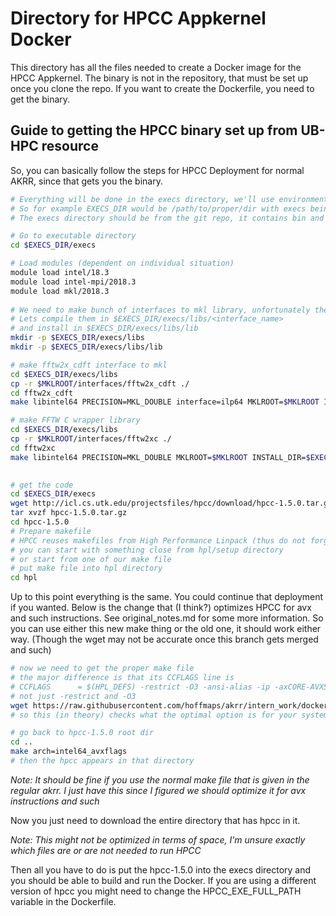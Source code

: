 # Directory for HPCC Appkernel Docker

This directory has all the files needed to create a Docker image for the HPCC Appkernel. The binary is not in the repository, that must be set up once you clone the repo. If you want to create the Dockerfile, you need to get the binary.

## Guide to getting the HPCC binary set up from UB-HPC resource

So, you can basically follow the steps for HPCC Deployment for normal AKRR, since that gets you the binary. 

```bash
# Everything will be done in the execs directory, we'll use environment variable $EXECS_DIR
# So for example EXECS_DIR would be /path/to/proper/dir with execs being at end
# The execs directory should be from the git repo, it contains bin and misc/hpcc (05/29/19)

# Go to executable directory
cd $EXECS_DIR/execs

# Load modules (dependent on individual situation)
module load intel/18.3
module load intel-mpi/2018.3
module load mkl/2018.3
 
# We need to make bunch of interfaces to mkl library, unfortunately they are not precompiled
# Lets compile them in $EXECS_DIR/execs/libs/<interface_name>
# and install in $EXECS_DIR/execs/libs/lib
mkdir -p $EXECS_DIR/execs/libs
mkdir -p $EXECS_DIR/execs/libs/lib

# make fftw2x_cdft interface to mkl
cd $EXECS_DIR/execs/libs
cp -r $MKLROOT/interfaces/fftw2x_cdft ./
cd fftw2x_cdft
make libintel64 PRECISION=MKL_DOUBLE interface=ilp64 MKLROOT=$MKLROOT INSTALL_DIR=$EXECS_DIR/execs/libs/lib

# make FFTW C wrapper library
cd $EXECS_DIR/execs/libs
cp -r $MKLROOT/interfaces/fftw2xc ./
cd fftw2xc
make libintel64 PRECISION=MKL_DOUBLE MKLROOT=$MKLROOT INSTALL_DIR=$EXECS_DIR/execs/libs/lib

 
# get the code
cd $EXECS_DIR/execs
wget http://icl.cs.utk.edu/projectsfiles/hpcc/download/hpcc-1.5.0.tar.gz
tar xvzf hpcc-1.5.0.tar.gz
cd hpcc-1.5.0
# Prepare makefile
# HPCC reuses makefiles from High Performance Linpack (thus do not forget to get to hpl directory)
# you can start with something close from hpl/setup directory
# or start from one of our make file
# put make file into hpl directory
cd hpl

```

Up to this point everything is the same.
You could continue that deployment if you wanted.
Below is the change that (I think?) optimizes HPCC for avx and such instructions.
See original\_notes.md for some more information.
So you can use either this new make thing or the old one, it should work either way.
(Though the wget may not be accurate once this branch gets merged and such)

```bash
# now we need to get the proper make file
# the major difference is that its CCFLAGS line is
# CCFLAGS      = $(HPL_DEFS) -restrict -O3 -ansi-alias -ip -axCORE-AVX512,CORE-AVX2,AVX 
# not just -restrict and -O3
wget https://raw.githubusercontent.com/hoffmaps/akrr/intern_work/docker/hpcc/execs/misc/hpcc/Make.intel64_avxflags
# so this (in theory) checks what the optimal option is for your system of the avxs

# go back to hpcc-1.5.0 root dir
cd ..
make arch=intel64_avxflags
# then the hpcc appears in that directory
```
*Note: It should be fine if you use the normal make file that is given in the regular akrr. I just have this since I figured we should optimize it for avx instructions and such*

Now you just need to download the entire directory that has hpcc in it.

*Note: This might not be optimized in terms of space, I'm unsure exactly which files are or are not needed to run HPCC*

Then all you have to do is put the hpcc-1.5.0 into the execs directory and you should be able to build and run the Docker. If you are using a different version of hpcc you might need to change the HPCC\_EXE\_FULL\_PATH variable in the Dockerfile.
